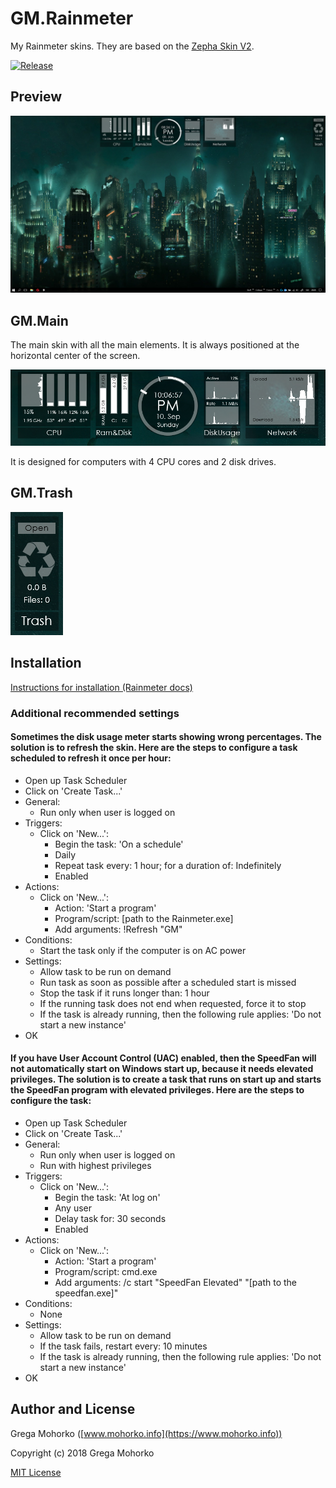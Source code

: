 # GM.Rainmeter
My Rainmeter skins. They are based on the [Zepha Skin V2](https://ani07789.deviantart.com/art/Zepha-Skin-V2-Rainmeter-328013162).

[![Release](https://img.shields.io/github/release/GregaMohorko/Rainmeter.svg?style=flat-square)](https://github.com/GregaMohorko/Rainmeter/releases/latest)

## Preview
![Desktop preview](/Screenshots/Screenshot%20Desktop.png?raw=true "Desktop preview")

## GM.Main
The main skin with all the main elements. It is always positioned at the horizontal center of the screen.

![Main skin](/Screenshots/Screenshot%20Main.png?raw=true "Main skin")

It is designed for computers with 4 CPU cores and 2 disk drives.

## GM.Trash
![Trash skin](/Screenshots/Screenshot%20Trash.png?raw=true "Trash skin")

## Installation
[Instructions for installation (Rainmeter docs)](https://docs.rainmeter.net/manual/installing-skins/#InstallManually)

### Additional recommended settings
#### Sometimes the disk usage meter starts showing wrong percentages. The solution is to refresh the skin. Here are the steps to configure a task scheduled to refresh it once per hour:
- Open up Task Scheduler
- Click on 'Create Task...'
- General:
  - Run only when user is logged on
- Triggers:
  - Click on 'New...':
    - Begin the task: 'On a schedule'
    - Daily
    - Repeat task every: 1 hour; for a duration of: Indefinitely
    - Enabled
- Actions:
  - Click on 'New...':
    - Action: 'Start a program'
    - Program/script: [path to the Rainmeter.exe]
    - Add arguments: !Refresh "GM"
- Conditions:
  - Start the task only if the computer is on AC power
- Settings:
  - Allow task to be run on demand
  - Run task as soon as possible after a scheduled start is missed
  - Stop the task if it runs longer than: 1 hour
  - If the running task does not end when requested, force it to stop
  - If the task is already running, then the following rule applies: 'Do not start a new instance'
- OK

#### If you have User Account Control (UAC) enabled, then the SpeedFan will not automatically start on Windows start up, because it needs elevated privileges. The solution is to create a task that runs on start up and starts the SpeedFan program with elevated privileges. Here are the steps to configure the task:
- Open up Task Scheduler
- Click on 'Create Task...'
- General:
  - Run only when user is logged on
  - Run with highest privileges
- Triggers:
  - Click on 'New...':
    - Begin the task: 'At log on'
    - Any user
    - Delay task for: 30 seconds
    - Enabled
- Actions:
  - Click on 'New...':
    - Action: 'Start a program'
    - Program/script: cmd.exe
    - Add arguments: /c start "SpeedFan Elevated" "[path to the speedfan.exe]"
- Conditions:
  - None
- Settings:
  - Allow task to be run on demand
  - If the task fails, restart every: 10 minutes
  - If the task is already running, then the following rule applies: 'Do not start a new instance'
- OK

## Author and License
Grega Mohorko ([www.mohorko.info](https://www.mohorko.info))

Copyright (c) 2018 Grega Mohorko

[MIT License](./LICENSE)

